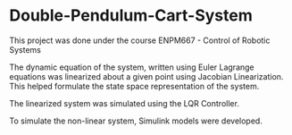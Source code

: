 # Double-Pendulum-Cart-System

This project was done under the course ENPM667 - Control of Robotic Systems

The dynamic equation of the system, written using Euler Lagrange equations was linearized about a given point using Jacobian Linearization. This helped formulate the state space representation of the system. 

The linearized system was simulated using the LQR Controller.

To simulate the non-linear system, Simulink models were developed.
